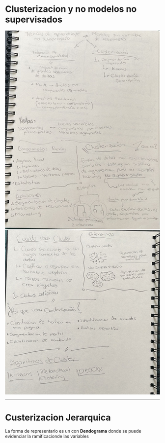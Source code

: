 # Clusterizacion y no modelos no supervisados
![alt text](<imgNotas/Imagen de WhatsApp 2024-08-23 a las 13.14.57_072f3884.jpg>)
![alt text](<imgNotas/Imagen de WhatsApp 2024-08-23 a las 13.15.26_f8535736.jpg>)
____________________________
# Custerizacion Jerarquica

La forma de representarlo es un con **Dendograma** donde se puede evidenciar la ramificacionde las variables
